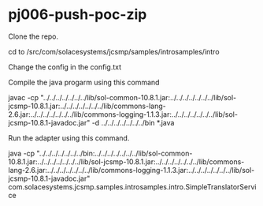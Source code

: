 # pj006-push-poc-zip

Clone the repo.

cd to /src/com/solacesystems/jcsmp/samples/introsamples/intro

Change the config in the config.txt

Compile the java progarm using this command

javac -cp "../../../../../../../lib/sol-common-10.8.1.jar:../../../../../../../lib/sol-jcsmp-10.8.1.jar:../../../../../../../lib/commons-lang-2.6.jar:../../../../../../../lib/commons-logging-1.1.3.jar:../../../../../../../lib/sol-jcsmp-10.8.1-javadoc.jar" -d ../../../../../../../bin *.java

Run the adapter using this command.

java -cp "../../../../../../../bin:../../../../../../../lib/sol-common-10.8.1.jar:../../../../../../../lib/sol-jcsmp-10.8.1.jar:../../../../../../../lib/commons-lang-2.6.jar:../../../../../../../lib/commons-logging-1.1.3.jar:../../../../../../../lib/sol-jcsmp-10.8.1-javadoc.jar" com.solacesystems.jcsmp.samples.introsamples.intro.SimpleTranslatorService
